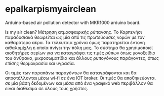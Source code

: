# epalkarpismyairclean
Arduino-based air pollution detector with MKR1000 arduino board.

Is my air clean? Μέτρηση ατμοσφαιρικής ρύπανσης.
Το Καρπενήσι παραδοσιακά θεωρείται ως μία από τις πρωτεύουσες νομών με τον καθαρότερο αέρα. Τα τελευταία χρόνια όμως παρατηρείται έντονη αιθαλομίχλη η οποία πνίγει την πόλη μας.
Το σύστημα θα χρησιμοποιεί αισθητήρες αερίων για να καταγράφει τις τιμές ρύπων όπως μονοξείδιο του άνθρακα, μικροσωματίδια και άλλους ρυπογόνους παράγοντες, όπως επίσης θερμοκρασία και υγρασία. 

Οι τιμές των παραπάνω παραγόντων θα καταγράφονται και θα αποστέλλονται μέσω wi-fi σε ένα ΙΟΤ broker. 
Οι τιμές θα αποθηκεύονται σε μία βάση δεδομένων και μέσα από ένα γραφικό web περιβάλλον θα είναι διαθέσιμα σε όλους τους χρήστες. 

